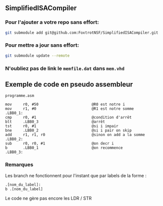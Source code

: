 ## SimplifiedISACompiler
### Pour l'ajouter a votre repo sans effort:

```bash
git submodule add git@github.com:FoxtrotNSF/SimplifiedISACompiler.git
```

### Pour mettre a jour sans effort:

```bash
git submodule update --remote
```

### N'oubliez pas de link le `memfile.dat` dans `mem.vhd`

## Exemple de code en pseudo assembleur
`programme.asm`
```assembly
mov     r0, #50                        @R0 est notre i
mov     r1, #0                         @R1 est notre somme
.LBB0_1:
cmp     r0, #1                         @condition d'arrêt
blt     .LBB0_3                        @arrêt
tst     r0, #1                         @si i impair
bne     .LBB0_2                        @si i pair on skip
add     r1, r1, r0                     @sinon on add a la somme
.LBB0_2:
sub     r0, r0, #1                     @on decr i
b       .LBB0_1                        @on recommence
.LBB0_3:
```
### Remarques
Les branch ne fonctionnent pour l'instant que par labels de la forme :
```
.[nom_du_label]:
b .[nom_du_label]
```
Le code ne gère pas encore les LDR / STR 
